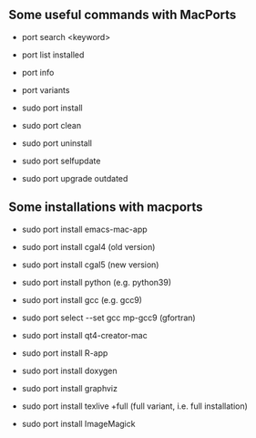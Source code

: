## Some useful commands with MacPorts

+ port search \<keyword\>
+ port list installed
+ port info <package>
+ port variants <package>
+ sudo port install <package>
+ sudo port clean <package>
+ sudo port uninstall <package>

+ sudo port selfupdate
+ sudo port upgrade outdated

## Some installations with macports 

+ sudo port install emacs-mac-app

+ sudo port install cgal4 (old version)
+ sudo port install cgal5 (new version)

+ sudo port install python<version> (e.g. python39)

+ sudo port install gcc<version> (e.g. gcc9)
+ sudo port select --set gcc mp-gcc9 (gfortran)

+ sudo port install qt4-creator-mac

+ sudo port install R-app

+ sudo port install doxygen
+ sudo port install graphviz

+ sudo port install texlive +full (full variant, i.e. full installation)

+ sudo port install ImageMagick 

